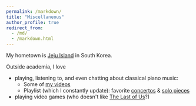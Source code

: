 ```yaml
---
permalink: /markdown/
title: "Miscellaneous"
author_profile: true
redirect_from: 
  - /md/
  - /markdown.html
---
```


My hometown is [Jeju Island](https://en.wikipedia.org/wiki/Jeju_Island) in South Korea. 

Outside academia, I love
* playing, listening to, and even chatting about classical piano music:
  * Some of [my videos](https://www.youtube.com/playlist?list=PLJi2V08qqFvdGjDYMPmwK2_7AWMcpT6Dq)
  * Playlist (which I constantly update): favorite [concertos](https://www.youtube.com/playlist?list=PLJi2V08qqFvfP7LcapiOLGJ3YhrbXWsEC) & [solo pieces](https://www.youtube.com/playlist?list=PLJi2V08qqFvfvkWR15sYdbDiNHWW0LQ7t) 
* playing video games (who doesn't like [The Last of Us](https://youtu.be/R2Ebc_OFeug?si=nshG8QjnhOhqRgWe)?)




